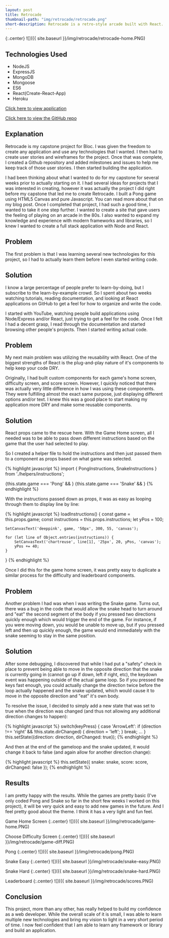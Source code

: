 ```yaml
---
layout: post
title: Retrocade
thumbnail-path: "img/retrocade/retrocade.png"
short-description: Retrocade is a retro-style arcade built with React.
---
```


{:.center}
![]({{ site.baseurl }}/img/retrocade/retrocade-home.PNG)

## Technologies Used

- NodeJS
- ExpressJS
- MongoDB
- Mongoose
- ES6
- React(Create-React-App)
- Heroku

[Click here to view application](https://retrocade-tdf.herokuapp.com/)

[Click here to view the GitHub repo](https://github.com/tdfranklin/retrocade)

## Explanation

Retrocade is my capstone project for Bloc.  I was given the freedom to create any application and use any technologies that I wanted.  I then had to create user stories and wireframes for the project.  Once that was complete, I created a Github repository and added milestones and issues to help me keep track of those user stories.  I then started building the application.

I had been thinking about what I wanted to do for my capstone for several weeks prior to actually starting on it.  I had several ideas for projects that I was interested in creating, however it was actually the project I did right before my capstone that led me to create Retrocade.  I built a Pong game using HTML5 Canvas and pure Javascript.  You can read more about that on my blog post.  Once I completed that project, I had such a good time, I wanted to take it one step further.  I wanted to create a site that gave users the feeling of playing on an arcade in the 80s.  I also wanted to expand my knowledge and experience with modern frameworks and libraries, so I knew I wanted to create a full stack application with Node and React.

## Problem

The first problem is that I was learning several new technologies for this project, so I had to actually learn them before I even started writing code.

## Solution

I know a large percentage of people prefer to learn-by-doing, but I subscribe to the learn-by-example crowd.  So I spent about two weeks watching tutorials, reading documentation, and looking at React applications on GitHub to get a feel for how to organize and write the code.

I started with YouTube, watching people build applications using Node/Express and/or React, just trying to get a feel for the code.  Once I felt I had a decent grasp, I read through the documentation and started browsing other people's projects.  Then I started writing actual code.

## Problem

My next main problem was utilizing the reusability with React.  One of the biggest strengths of React is the plug-and-play nature of it's components to help keep your code DRY.

Originally, I had built custom components for each game's home screen, difficulty screen, and score screen.  However, I quickly noticed that there was actually very little difference in how I was using these components.  They were fulfilling almost the exact same purpose, just displaying different options and/or text.  I knew this was a good place to start making my application more DRY and make some reusable components.

## Solution

React props came to the rescue here.  With the Game Home screen, all I needed was to be able to pass down different instructions based on the game that the user had selected to play.

So I created a helper file to hold the instructions and then just passed them to a component as props based on what game was selected.

{% highlight javascript %}
import { PongInstructions, SnakeInstructions } from './helpers/instructions';

{this.state.game === 'Pong' &&
    <GameHome
        instructions={PongInstructions}
        game={this.state.game}
    />
}
{this.state.game === 'Snake' &&
    <GameHome
        instructions={SnakeInstructions}
        game={this.state.game}
    />
}
{% endhighlight %}

With the instructions passed down as props, it was as easy as looping through them to display line by line:

{% highlight javascript %}
loadInstructions() {
    const game = this.props.game;
    const instructions = this.props.instructions;
    let yPos = 100;

    SetCanvasText('deeppink', game, '50px', 300, 55, 'canvas');        

    for (let line of Object.entries(instructions)) {
        SetCanvasText('chartreuse', line[1], '25px', 20, yPos, 'canvas');
        yPos += 40;
    }
}
{% endhighlight %}

Once I did this for the game home screen, it was pretty easy to duplicate a similar process for the difficulty and leaderboard components.

## Problem

Another problem I had was when I was writing the Snake game.  Turns out, there was a bug in the code that would allow the snake head to turn around and "eat" the second segment of the body if you pressed two directions quickly enough which would trigger the end of the game.  For instance, if you were moving down, you would be unable to move up, but if you pressed left and then up quickly enough, the game would end immediately with the snake seeming to stay in the same position.

## Solution

After some debugging, I discovered that while I had put a "safety" check in place to prevent being able to move in the opposite direction that the snake is currently going in (cannot go up if down, left if right, etc), the keydown event was happening outside of the actual game loop.  So if you pressed the keys fast enough, you could actually change the direction twice before the loop actually happened and the snake updated, which would cause it to move in the opposite direction and "eat" it's own body.

To resolve the issue, I decided to simply add a new state that was set to true when the direction was changed (and thus not allowing any additional direction changes to happen):

{% highlight javascript %}
switch(keyPress) {
    case 'ArrowLeft':
        if (direction !== 'right' && !this.state.dirChanged) {
            direction = 'left';
        }
        break;
    ...
}
this.setState({direction: direction, dirChanged: true});
{% endhighlight %}

And then at the end of the gameloop and the snake updated, it would change it back to false (and again allow for another direction change):

{% highlight javascript %}
this.setState({
    snake: snake,
    score: score,
    dirChanged: false
});
{% endhighlight %}

## Results

I am pretty happy with the results.  While the games are pretty basic (I've only coded Pong and Snake so far in the short few weeks I worked on this project), it will be very quick and easy to add new games in the future.  And I feel pretty good about the theme.  I think it has a very light and fun feel.

Game Home Screen
{:.center}
![]({{ site.baseurl }}/img/retrocade/game-home.PNG)

Choose Difficulty Screen
{:.center}
![]({{ site.baseurl }}/img/retrocade/game-diff.PNG)

Pong
{:.center}
![]({{ site.baseurl }}/img/retrocade/pong.PNG)

Snake Easy
{:.center}
![]({{ site.baseurl }}/img/retrocade/snake-easy.PNG)

Snake Hard
{:.center}
![]({{ site.baseurl }}/img/retrocade/snake-hard.PNG)

Leaderboard
{:.center}
![]({{ site.baseurl }}/img/retrocade/scores.PNG)

## Conclusion

This project, more than any other, has really helped to build my confidence as a web developer.  While the overall scale of it is small, I was able to learn multiple new technologies and bring my vision to light in a very short period of time.  I now feel confident that I am able to learn any framework or library and build an application.